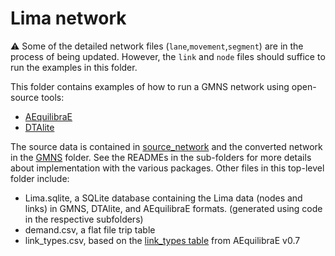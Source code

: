 # Lima network
:warning: Some of the detailed network files (`lane`,`movement`,`segment`) are in the process of being updated. However, the `link` and `node` files should suffice to run the examples in this folder.

This folder contains examples of how to run a GMNS network using open-source tools:
* [AEquilibraE](https://github.com/AequilibraE/aequilibrae)
* [DTAlite](https://github.com/asu-trans-ai-lab/DTALite)

The source data is contained in [source_network](/examples/Lima/source_network) and the converted network in the [GMNS](/examples/Lima/GMNS) folder.
See the READMEs in the sub-folders for more details about implementation with the various packages. Other files in this top-level folder include:

* Lima.sqlite, a SQLite database containing the Lima data (nodes and links) in GMNS, DTAlite, and AEquilibraE formats. (generated using code in the respective subfolders)
* demand.csv, a flat file trip table
* link_types.csv, based on the [link_types table](http://www.aequilibrae.com/python/latest/project_docs/link_types.html) from AEquilibraE v0.7
